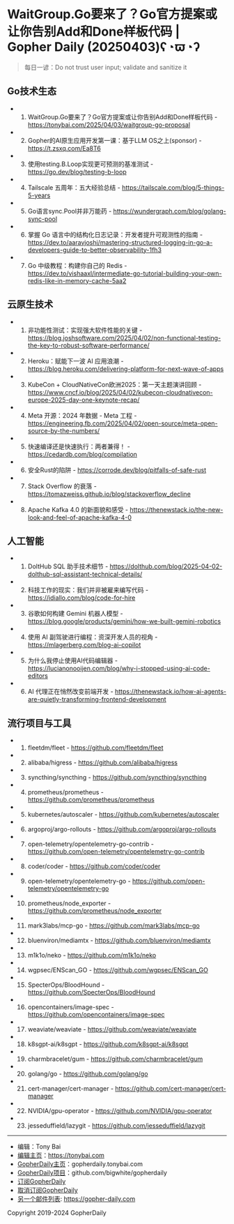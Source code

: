 # WaitGroup.Go要来了？Go官方提案或让你告别Add和Done样板代码 | Gopher Daily (20250403)ʕ◔ϖ◔ʔ

>每日一谚：Do not trust user input; validate and sanitize it

## Go技术生态


- 1. WaitGroup.Go要来了？Go官方提案或让你告别Add和Done样板代码 - https://tonybai.com/2025/04/03/waitgroup-go-proposal

- 2. Gopher的AI原生应用开发第一课：基于LLM OS之上(sponsor) - https://t.zsxq.com/Ea8T6

- 3. 使用testing.B.Loop实现更可预测的基准测试 - https://go.dev/blog/testing-b-loop

- 4. Tailscale 五周年：五大经验总结 - https://tailscale.com/blog/5-things-5-years

- 5. Go语言sync.Pool并非万能药 - https://wundergraph.com/blog/golang-sync-pool

- 6. 掌握 Go 语言中的结构化日志记录：开发者提升可观测性的指南 - https://dev.to/aaravjoshi/mastering-structured-logging-in-go-a-developers-guide-to-better-observability-1fh3

- 7. Go 中级教程：构建你自己的 Redis - https://dev.to/vishaaxl/intermediate-go-tutorial-building-your-own-redis-like-in-memory-cache-5aa2


## 云原生技术


- 1. 非功能性测试：实现强大软件性能的关键 - https://blog.joshsoftware.com/2025/04/02/non-functional-testing-the-key-to-robust-software-performance/

- 2. Heroku：赋能下一波 AI 应用浪潮 - https://blog.heroku.com/delivering-platform-for-next-wave-of-apps

- 3. KubeCon &#43; CloudNativeCon欧洲2025：第一天主题演讲回顾 - https://www.cncf.io/blog/2025/04/02/kubecon-cloudnativecon-europe-2025-day-one-keynote-recap/

- 4. Meta 开源：2024 年数据 - Meta 工程 - https://engineering.fb.com/2025/04/02/open-source/meta-open-source-by-the-numbers/

- 5. 快速编译还是快速执行：两者兼得！ - https://cedardb.com/blog/compilation

- 6. 安全Rust的陷阱 - https://corrode.dev/blog/pitfalls-of-safe-rust

- 7. Stack Overflow 的衰落 - https://tomazweiss.github.io/blog/stackoverflow_decline

- 8. Apache Kafka 4.0 的新面貌和感受 - https://thenewstack.io/the-new-look-and-feel-of-apache-kafka-4-0


## 人工智能


- 1. DoltHub SQL 助手技术细节 - https://dolthub.com/blog/2025-04-02-dolthub-sql-assistant-technical-details/

- 2. 科技工作的现实：我们并非被雇来编写代码 - https://idiallo.com/blog/code-for-hire

- 3. 谷歌如何构建 Gemini 机器人模型 - https://blog.google/products/gemini/how-we-built-gemini-robotics

- 4. 使用 AI 副驾驶进行编程：资深开发人员的视角 - https://mlagerberg.com/blog-ai-copilot

- 5. 为什么我停止使用AI代码编辑器 - https://lucianonooijen.com/blog/why-i-stopped-using-ai-code-editors

- 6. AI 代理正在悄然改变前端开发 - https://thenewstack.io/how-ai-agents-are-quietly-transforming-frontend-development


## 流行项目与工具


- 1. fleetdm/fleet - https://github.com/fleetdm/fleet

- 2. alibaba/higress - https://github.com/alibaba/higress

- 3. syncthing/syncthing - https://github.com/syncthing/syncthing

- 4. prometheus/prometheus - https://github.com/prometheus/prometheus

- 5. kubernetes/autoscaler - https://github.com/kubernetes/autoscaler

- 6. argoproj/argo-rollouts - https://github.com/argoproj/argo-rollouts

- 7. open-telemetry/opentelemetry-go-contrib - https://github.com/open-telemetry/opentelemetry-go-contrib

- 8. coder/coder - https://github.com/coder/coder

- 9. open-telemetry/opentelemetry-go - https://github.com/open-telemetry/opentelemetry-go

- 10. prometheus/node_exporter - https://github.com/prometheus/node_exporter

- 11. mark3labs/mcp-go - https://github.com/mark3labs/mcp-go

- 12. bluenviron/mediamtx - https://github.com/bluenviron/mediamtx

- 13. m1k1o/neko - https://github.com/m1k1o/neko

- 14. wgpsec/ENScan_GO - https://github.com/wgpsec/ENScan_GO

- 15. SpecterOps/BloodHound - https://github.com/SpecterOps/BloodHound

- 16. opencontainers/image-spec - https://github.com/opencontainers/image-spec

- 17. weaviate/weaviate - https://github.com/weaviate/weaviate

- 18. k8sgpt-ai/k8sgpt - https://github.com/k8sgpt-ai/k8sgpt

- 19. charmbracelet/gum - https://github.com/charmbracelet/gum

- 20. golang/go - https://github.com/golang/go

- 21. cert-manager/cert-manager - https://github.com/cert-manager/cert-manager

- 22. NVIDIA/gpu-operator - https://github.com/NVIDIA/gpu-operator

- 23. jesseduffield/lazygit - https://github.com/jesseduffield/lazygit


----

- 编辑：Tony Bai
- [编辑主页](https://tonybai.com)：https://tonybai.com
- [GopherDaily主页](https://gopherdaily.tonybai.com)：gopherdaily.tonybai.com
- [GopherDaily项目](https://github.com/bigwhite/gopherdaily)：github.com/bigwhite/gopherdaily
- [订阅GopherDaily](https://gopherdaily.tonybai.com/subscribe)
- [取消订阅GopherDaily](https://gopherdaily.tonybai.com/unsubscribe)
- [另一个邮件列表](https://gopher-daily.com): https://gopher-daily.com

Copyright 2019-2024 GopherDaily
